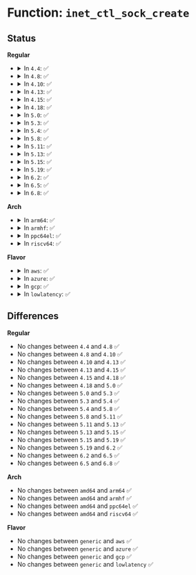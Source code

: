# Function: <code>inet_ctl_sock_create</code>

## Status
<b>Regular</b>
<ul>
<li>
<details>
<summary>In <code>4.4</code>: ✅</summary>

```c
int inet_ctl_sock_create(struct sock **sk, short unsigned int family, short unsigned int type, unsigned char protocol, struct net *net);
```

**Collision:** Unique Global

**Inline:** No

**Transformation:** False

**Instances:**

```
In net/ipv4/af_inet.c (ffffffff81793ac0)
Location: net/ipv4/af_inet.c:1428
Inline: False
Direct callers:
  - net/ipv4/icmp.c:icmp_sk_init
  - net/ipv4/igmp.c:igmp_net_init
  - net/ipv6/ndisc.c:ndisc_net_init
  - net/ipv6/icmp.c:icmpv6_sk_init
  - net/ipv6/mcast.c:igmp6_net_init
  - net/ipv6/mcast.c:igmp6_net_init
  - net/ipv6/tcp_ipv6.c:tcpv6_net_init
```
**Symbols:**

```
ffffffff81793ac0-ffffffff81793b3c: inet_ctl_sock_create (STB_GLOBAL)
```
</details>
</li>
<li>
<details>
<summary>In <code>4.8</code>: ✅</summary>

```c
int inet_ctl_sock_create(struct sock **sk, short unsigned int family, short unsigned int type, unsigned char protocol, struct net *net);
```

**Collision:** Unique Global

**Inline:** No

**Transformation:** False

**Instances:**

```
In net/ipv4/af_inet.c (ffffffff81801620)
Location: net/ipv4/af_inet.c:1492
Inline: False
Direct callers:
  - net/ipv4/icmp.c:icmp_sk_init
  - net/ipv4/igmp.c:igmp_net_init
  - net/ipv6/ndisc.c:ndisc_net_init
  - net/ipv6/icmp.c:icmpv6_sk_init
  - net/ipv6/mcast.c:igmp6_net_init
  - net/ipv6/mcast.c:igmp6_net_init
  - net/ipv6/tcp_ipv6.c:tcpv6_net_init
```
**Symbols:**

```
ffffffff81801620-ffffffff8180169c: inet_ctl_sock_create (STB_GLOBAL)
```
</details>
</li>
<li>
<details>
<summary>In <code>4.10</code>: ✅</summary>

```c
int inet_ctl_sock_create(struct sock **sk, short unsigned int family, short unsigned int type, unsigned char protocol, struct net *net);
```

**Collision:** Unique Global

**Inline:** No

**Transformation:** False

**Instances:**

```
In net/ipv4/af_inet.c (ffffffff81832430)
Location: net/ipv4/af_inet.c:1506
Inline: False
Direct callers:
  - net/ipv4/icmp.c:icmp_sk_init
  - net/ipv4/igmp.c:igmp_net_init
  - net/ipv6/ndisc.c:ndisc_net_init
  - net/ipv6/icmp.c:icmpv6_sk_init
  - net/ipv6/mcast.c:igmp6_net_init
  - net/ipv6/mcast.c:igmp6_net_init
  - net/ipv6/tcp_ipv6.c:tcpv6_net_init
```
**Symbols:**

```
ffffffff81832430-ffffffff818324ac: inet_ctl_sock_create (STB_GLOBAL)
```
</details>
</li>
<li>
<details>
<summary>In <code>4.13</code>: ✅</summary>

```c
int inet_ctl_sock_create(struct sock **sk, short unsigned int family, short unsigned int type, unsigned char protocol, struct net *net);
```

**Collision:** Unique Global

**Inline:** No

**Transformation:** False

**Instances:**

```
In net/ipv4/af_inet.c (ffffffff81853730)
Location: net/ipv4/af_inet.c:1527
Inline: False
Direct callers:
  - net/ipv4/igmp.c:igmp_net_init
  - net/ipv6/ndisc.c:ndisc_net_init
  - net/ipv6/mcast.c:igmp6_net_init
  - net/ipv6/mcast.c:igmp6_net_init
  - net/ipv6/tcp_ipv6.c:tcpv6_net_init
```
**Symbols:**

```
ffffffff81853730-ffffffff818537b0: inet_ctl_sock_create (STB_GLOBAL)
```
</details>
</li>
<li>
<details>
<summary>In <code>4.15</code>: ✅</summary>

```c
int inet_ctl_sock_create(struct sock **sk, short unsigned int family, short unsigned int type, unsigned char protocol, struct net *net);
```

**Collision:** Unique Global

**Inline:** No

**Transformation:** False

**Instances:**

```
In net/ipv4/af_inet.c (ffffffff818d35a0)
Location: net/ipv4/af_inet.c:1531
Inline: False
Direct callers:
  - net/ipv6/ndisc.c:ndisc_net_init
  - net/ipv6/mcast.c:igmp6_net_init
  - net/ipv6/mcast.c:igmp6_net_init
  - net/ipv6/tcp_ipv6.c:tcpv6_net_init
```
**Symbols:**

```
ffffffff818d35a0-ffffffff818d3626: inet_ctl_sock_create (STB_GLOBAL)
```
</details>
</li>
<li>
<details>
<summary>In <code>4.18</code>: ✅</summary>

```c
int inet_ctl_sock_create(struct sock **sk, short unsigned int family, short unsigned int type, unsigned char protocol, struct net *net);
```

**Collision:** Unique Global

**Inline:** No

**Transformation:** False

**Instances:**

```
In net/ipv4/af_inet.c (ffffffff81929a70)
Location: net/ipv4/af_inet.c:1600
Inline: False
Direct callers:
  - net/ipv4/igmp.c:igmp_net_init
  - net/ipv6/ndisc.c:ndisc_net_init
  - net/ipv6/mcast.c:igmp6_net_init
  - net/ipv6/mcast.c:igmp6_net_init
  - net/ipv6/tcp_ipv6.c:tcpv6_net_init
```
**Symbols:**

```
ffffffff81929a70-ffffffff81929af2: inet_ctl_sock_create (STB_GLOBAL)
```
</details>
</li>
<li>
<details>
<summary>In <code>5.0</code>: ✅</summary>

```c
int inet_ctl_sock_create(struct sock **sk, short unsigned int family, short unsigned int type, unsigned char protocol, struct net *net);
```

**Collision:** Unique Global

**Inline:** No

**Transformation:** False

**Instances:**

```
In net/ipv4/af_inet.c (ffffffff81959060)
Location: net/ipv4/af_inet.c:1609
Inline: False
Direct callers:
  - net/ipv4/igmp.c:igmp_net_init
  - net/ipv6/ndisc.c:ndisc_net_init
  - net/ipv6/mcast.c:igmp6_net_init
  - net/ipv6/mcast.c:igmp6_net_init
  - net/ipv6/tcp_ipv6.c:tcpv6_net_init
```
**Symbols:**

```
ffffffff81959060-ffffffff819590e2: inet_ctl_sock_create (STB_GLOBAL)
```
</details>
</li>
<li>
<details>
<summary>In <code>5.3</code>: ✅</summary>

```c
int inet_ctl_sock_create(struct sock **sk, short unsigned int family, short unsigned int type, unsigned char protocol, struct net *net);
```

**Collision:** Unique Global

**Inline:** No

**Transformation:** False

**Instances:**

```
In net/ipv4/af_inet.c (ffffffff819bdb30)
Location: net/ipv4/af_inet.c:1624
Inline: False
Direct callers:
  - net/ipv4/tcp_ipv4.c:tcp_sk_init
  - net/ipv4/icmp.c:icmp_sk_init
  - net/ipv4/igmp.c:igmp_net_init
  - net/ipv6/ndisc.c:ndisc_net_init
  - net/ipv6/mcast.c:igmp6_net_init
  - net/ipv6/mcast.c:igmp6_net_init
  - net/ipv6/tcp_ipv6.c:tcpv6_net_init
```
**Symbols:**

```
ffffffff819bdb30-ffffffff819bdbb6: inet_ctl_sock_create (STB_GLOBAL)
```
</details>
</li>
<li>
<details>
<summary>In <code>5.4</code>: ✅</summary>

```c
int inet_ctl_sock_create(struct sock **sk, short unsigned int family, short unsigned int type, unsigned char protocol, struct net *net);
```

**Collision:** Unique Global

**Inline:** No

**Transformation:** False

**Instances:**

```
In net/ipv4/af_inet.c (ffffffff819f4740)
Location: net/ipv4/af_inet.c:1624
Inline: False
Direct callers:
  - net/ipv4/tcp_ipv4.c:tcp_sk_init
  - net/ipv4/icmp.c:icmp_sk_init
  - net/ipv4/igmp.c:igmp_net_init
  - net/ipv6/ndisc.c:ndisc_net_init
  - net/ipv6/mcast.c:igmp6_net_init
  - net/ipv6/mcast.c:igmp6_net_init
  - net/ipv6/tcp_ipv6.c:tcpv6_net_init
```
**Symbols:**

```
ffffffff819f4740-ffffffff819f47c6: inet_ctl_sock_create (STB_GLOBAL)
```
</details>
</li>
<li>
<details>
<summary>In <code>5.8</code>: ✅</summary>

```c
int inet_ctl_sock_create(struct sock **sk, short unsigned int family, short unsigned int type, unsigned char protocol, struct net *net);
```

**Collision:** Unique Global

**Inline:** No

**Transformation:** False

**Instances:**

```
In net/ipv4/af_inet.c (ffffffff81ae2450)
Location: net/ipv4/af_inet.c:1656
Inline: False
Direct callers:
  - net/ipv4/igmp.c:igmp_net_init
  - net/ipv6/ndisc.c:ndisc_net_init
  - net/ipv6/mcast.c:igmp6_net_init
  - net/ipv6/mcast.c:igmp6_net_init
  - net/ipv6/tcp_ipv6.c:tcpv6_net_init
```
**Symbols:**

```
ffffffff81ae2450-ffffffff81ae24d6: inet_ctl_sock_create (STB_GLOBAL)
```
</details>
</li>
<li>
<details>
<summary>In <code>5.11</code>: ✅</summary>

```c
int inet_ctl_sock_create(struct sock **sk, short unsigned int family, short unsigned int type, unsigned char protocol, struct net *net);
```

**Collision:** Unique Global

**Inline:** No

**Transformation:** False

**Instances:**

```
In net/ipv4/af_inet.c (ffffffff81aef2f0)
Location: net/ipv4/af_inet.c:1648
Inline: False
Direct callers:
  - net/ipv4/igmp.c:igmp_net_init
  - net/ipv6/ndisc.c:ndisc_net_init
  - net/ipv6/mcast.c:igmp6_net_init
  - net/ipv6/mcast.c:igmp6_net_init
  - net/ipv6/tcp_ipv6.c:tcpv6_net_init
```
**Symbols:**

```
ffffffff81aef2f0-ffffffff81aef376: inet_ctl_sock_create (STB_GLOBAL)
```
</details>
</li>
<li>
<details>
<summary>In <code>5.13</code>: ✅</summary>

```c
int inet_ctl_sock_create(struct sock **sk, short unsigned int family, short unsigned int type, unsigned char protocol, struct net *net);
```

**Collision:** Unique Global

**Inline:** No

**Transformation:** False

**Instances:**

```
In net/ipv4/af_inet.c (ffffffff81adaa40)
Location: net/ipv4/af_inet.c:1649
Inline: False
Direct callers:
  - net/ipv4/igmp.c:igmp_net_init
  - net/ipv6/ndisc.c:ndisc_net_init
  - net/ipv6/mcast.c:igmp6_net_init
  - net/ipv6/mcast.c:igmp6_net_init
  - net/ipv6/tcp_ipv6.c:tcpv6_net_init
```
**Symbols:**

```
ffffffff81adaa40-ffffffff81adaac6: inet_ctl_sock_create (STB_GLOBAL)
```
</details>
</li>
<li>
<details>
<summary>In <code>5.15</code>: ✅</summary>

```c
int inet_ctl_sock_create(struct sock **sk, short unsigned int family, short unsigned int type, unsigned char protocol, struct net *net);
```

**Collision:** Unique Global

**Inline:** No

**Transformation:** False

**Instances:**

```
In net/ipv4/af_inet.c (ffffffff81b99c80)
Location: net/ipv4/af_inet.c:1654
Inline: False
Direct callers:
  - net/ipv4/igmp.c:igmp_net_init
  - net/ipv6/ndisc.c:ndisc_net_init
  - net/ipv6/mcast.c:igmp6_net_init
  - net/ipv6/mcast.c:igmp6_net_init
  - net/ipv6/tcp_ipv6.c:tcpv6_net_init
```
**Symbols:**

```
ffffffff81b99c80-ffffffff81b99d06: inet_ctl_sock_create (STB_GLOBAL)
```
</details>
</li>
<li>
<details>
<summary>In <code>5.19</code>: ✅</summary>

```c
int inet_ctl_sock_create(struct sock **sk, short unsigned int family, short unsigned int type, unsigned char protocol, struct net *net);
```

**Collision:** Unique Global

**Inline:** No

**Transformation:** False

**Instances:**

```
In net/ipv4/af_inet.c (ffffffff81d2bc50)
Location: net/ipv4/af_inet.c:1642
Inline: False
Direct callers:
  - net/ipv4/tcp_ipv4.c:tcp_v4_init
  - net/ipv4/icmp.c:icmp_init
  - net/ipv4/igmp.c:igmp_net_init
  - net/ipv6/ndisc.c:ndisc_net_init
  - net/ipv6/icmp.c:icmpv6_init
  - net/ipv6/mcast.c:igmp6_net_init
  - net/ipv6/mcast.c:igmp6_net_init
  - net/ipv6/tcp_ipv6.c:tcpv6_net_init
```
**Symbols:**

```
ffffffff81d2bc50-ffffffff81d2bced: inet_ctl_sock_create (STB_GLOBAL)
```
</details>
</li>
<li>
<details>
<summary>In <code>6.2</code>: ✅</summary>

```c
int inet_ctl_sock_create(struct sock **sk, short unsigned int family, short unsigned int type, unsigned char protocol, struct net *net);
```

**Collision:** Unique Global

**Inline:** No

**Transformation:** False

**Instances:**

```
In net/ipv4/af_inet.c (ffffffff81ef3880)
Location: net/ipv4/af_inet.c:1659
Inline: False
Direct callers:
  - net/ipv4/tcp_ipv4.c:tcp_v4_init
  - net/ipv4/icmp.c:icmp_init
  - net/ipv4/igmp.c:igmp_net_init
  - net/ipv6/ndisc.c:ndisc_net_init
  - net/ipv6/icmp.c:icmpv6_init
  - net/ipv6/mcast.c:igmp6_net_init
  - net/ipv6/mcast.c:igmp6_net_init
  - net/ipv6/tcp_ipv6.c:tcpv6_net_init
```
**Symbols:**

```
ffffffff81ef3880-ffffffff81ef3928: inet_ctl_sock_create (STB_GLOBAL)
```
</details>
</li>
<li>
<details>
<summary>In <code>6.5</code>: ✅</summary>

```c
int inet_ctl_sock_create(struct sock **sk, short unsigned int family, short unsigned int type, unsigned char protocol, struct net *net);
```

**Collision:** Unique Global

**Inline:** No

**Transformation:** False

**Instances:**

```
In net/ipv4/af_inet.c (ffffffff81f53330)
Location: net/ipv4/af_inet.c:1659
Inline: False
Direct callers:
  - net/ipv4/tcp_ipv4.c:tcp_v4_init
  - net/ipv4/icmp.c:icmp_init
  - net/ipv4/igmp.c:igmp_net_init
  - net/ipv6/ndisc.c:ndisc_net_init
  - net/ipv6/icmp.c:icmpv6_init
  - net/ipv6/mcast.c:igmp6_net_init
  - net/ipv6/mcast.c:igmp6_net_init
  - net/ipv6/tcp_ipv6.c:tcpv6_net_init
```
**Symbols:**

```
ffffffff81f53330-ffffffff81f533d8: inet_ctl_sock_create (STB_GLOBAL)
```
</details>
</li>
<li>
<details>
<summary>In <code>6.8</code>: ✅</summary>

```c
int inet_ctl_sock_create(struct sock **sk, short unsigned int family, short unsigned int type, unsigned char protocol, struct net *net);
```

**Collision:** Unique Global

**Inline:** No

**Transformation:** False

**Instances:**

```
In net/ipv4/af_inet.c (ffffffff820196e0)
Location: net/ipv4/af_inet.c:1682
Inline: False
Direct callers:
  - net/ipv4/tcp_ipv4.c:tcp_v4_init
  - net/ipv4/icmp.c:icmp_init
  - net/ipv4/igmp.c:igmp_net_init
  - net/ipv6/ndisc.c:ndisc_net_init
  - net/ipv6/icmp.c:icmpv6_init
  - net/ipv6/mcast.c:igmp6_net_init
  - net/ipv6/mcast.c:igmp6_net_init
  - net/ipv6/tcp_ipv6.c:tcpv6_net_init
```
**Symbols:**

```
ffffffff820196e0-ffffffff82019788: inet_ctl_sock_create (STB_GLOBAL)
```
</details>
</li>
</ul>
<b>Arch</b>
<ul>
<li>
<details>
<summary>In <code>arm64</code>: ✅</summary>

```c
int inet_ctl_sock_create(struct sock **sk, short unsigned int family, short unsigned int type, unsigned char protocol, struct net *net);
```

**Collision:** Unique Global

**Inline:** No

**Transformation:** False

**Instances:**

```
In net/ipv4/af_inet.c (ffff800010caa5f0)
Location: net/ipv4/af_inet.c:1624
Inline: False
Direct callers:
  - net/ipv4/tcp_ipv4.c:tcp_sk_init
  - net/ipv4/igmp.c:igmp_net_init
  - net/ipv6/ndisc.c:ndisc_net_init
  - net/ipv6/mcast.c:igmp6_net_init
  - net/ipv6/mcast.c:igmp6_net_init
  - net/ipv6/tcp_ipv6.c:tcpv6_net_init
```
**Symbols:**

```
ffff800010caa5f0-ffff800010caa6a4: inet_ctl_sock_create (STB_GLOBAL)
```
</details>
</li>
<li>
<details>
<summary>In <code>armhf</code>: ✅</summary>

```c
int inet_ctl_sock_create(struct sock **sk, short unsigned int family, short unsigned int type, unsigned char protocol, struct net *net);
```

**Collision:** Unique Global

**Inline:** No

**Transformation:** False

**Instances:**

```
In net/ipv4/af_inet.c (c0db6cf8)
Location: net/ipv4/af_inet.c:1624
Inline: False
Direct callers:
  - net/ipv4/tcp_ipv4.c:tcp_sk_init
  - net/ipv4/igmp.c:igmp_net_init
  - net/ipv6/ndisc.c:ndisc_net_init
  - net/ipv6/mcast.c:igmp6_net_init
  - net/ipv6/mcast.c:igmp6_net_init
  - net/ipv6/tcp_ipv6.c:tcpv6_net_init
```
**Symbols:**

```
c0db6cf8-c0db6d8c: inet_ctl_sock_create (STB_GLOBAL)
```
</details>
</li>
<li>
<details>
<summary>In <code>ppc64el</code>: ✅</summary>

```c
int inet_ctl_sock_create(struct sock **sk, short unsigned int family, short unsigned int type, unsigned char protocol, struct net *net);
```

**Collision:** Unique Global

**Inline:** No

**Transformation:** False

**Instances:**

```
In net/ipv4/af_inet.c (c000000000dc06f0)
Location: net/ipv4/af_inet.c:1624
Inline: False
Direct callers:
  - net/ipv4/tcp_ipv4.c:tcp_sk_init
  - net/ipv4/igmp.c:igmp_net_init
  - net/ipv6/ndisc.c:ndisc_net_init
  - net/ipv6/mcast.c:igmp6_net_init
  - net/ipv6/mcast.c:igmp6_net_init
  - net/ipv6/tcp_ipv6.c:tcpv6_net_init
```
**Symbols:**

```
c000000000dc06f0-c000000000dc07a8: inet_ctl_sock_create (STB_GLOBAL)
```
</details>
</li>
<li>
<details>
<summary>In <code>riscv64</code>: ✅</summary>

```c
int inet_ctl_sock_create(struct sock **sk, short unsigned int family, short unsigned int type, unsigned char protocol, struct net *net);
```

**Collision:** Unique Global

**Inline:** No

**Transformation:** False

**Instances:**

```
In net/ipv4/af_inet.c (ffffffe0008053ee)
Location: net/ipv4/af_inet.c:1624
Inline: False
Direct callers:
  - net/ipv4/tcp_ipv4.c:tcp_sk_init
  - net/ipv4/igmp.c:igmp_net_init
  - net/ipv6/ndisc.c:ndisc_net_init
  - net/ipv6/mcast.c:igmp6_net_init
  - net/ipv6/mcast.c:igmp6_net_init
  - net/ipv6/tcp_ipv6.c:tcpv6_net_init
```
**Symbols:**

```
ffffffe0008053ee-ffffffe00080545e: inet_ctl_sock_create (STB_GLOBAL)
```
</details>
</li>
</ul>
<b>Flavor</b>
<ul>
<li>
<details>
<summary>In <code>aws</code>: ✅</summary>

```c
int inet_ctl_sock_create(struct sock **sk, short unsigned int family, short unsigned int type, unsigned char protocol, struct net *net);
```

**Collision:** Unique Global

**Inline:** No

**Transformation:** False

**Instances:**

```
In net/ipv4/af_inet.c (ffffffff819944e0)
Location: net/ipv4/af_inet.c:1624
Inline: False
Direct callers:
  - net/ipv4/tcp_ipv4.c:tcp_sk_init
  - net/ipv4/icmp.c:icmp_sk_init
  - net/ipv4/igmp.c:igmp_net_init
  - net/ipv6/ndisc.c:ndisc_net_init
  - net/ipv6/mcast.c:igmp6_net_init
  - net/ipv6/mcast.c:igmp6_net_init
  - net/ipv6/tcp_ipv6.c:tcpv6_net_init
```
**Symbols:**

```
ffffffff819944e0-ffffffff81994566: inet_ctl_sock_create (STB_GLOBAL)
```
</details>
</li>
<li>
<details>
<summary>In <code>azure</code>: ✅</summary>

```c
int inet_ctl_sock_create(struct sock **sk, short unsigned int family, short unsigned int type, unsigned char protocol, struct net *net);
```

**Collision:** Unique Global

**Inline:** No

**Transformation:** False

**Instances:**

```
In net/ipv4/af_inet.c (ffffffff8194dfa0)
Location: net/ipv4/af_inet.c:1624
Inline: False
Direct callers:
  - net/ipv4/tcp_ipv4.c:tcp_sk_init
  - net/ipv4/icmp.c:icmp_sk_init
  - net/ipv4/igmp.c:igmp_net_init
  - net/ipv6/ndisc.c:ndisc_net_init
  - net/ipv6/mcast.c:igmp6_net_init
  - net/ipv6/mcast.c:igmp6_net_init
  - net/ipv6/tcp_ipv6.c:tcpv6_net_init
```
**Symbols:**

```
ffffffff8194dfa0-ffffffff8194e026: inet_ctl_sock_create (STB_GLOBAL)
```
</details>
</li>
<li>
<details>
<summary>In <code>gcp</code>: ✅</summary>

```c
int inet_ctl_sock_create(struct sock **sk, short unsigned int family, short unsigned int type, unsigned char protocol, struct net *net);
```

**Collision:** Unique Global

**Inline:** No

**Transformation:** False

**Instances:**

```
In net/ipv4/af_inet.c (ffffffff819fed80)
Location: net/ipv4/af_inet.c:1624
Inline: False
Direct callers:
  - net/ipv4/tcp_ipv4.c:tcp_sk_init
  - net/ipv4/icmp.c:icmp_sk_init
  - net/ipv4/igmp.c:igmp_net_init
  - net/ipv6/ndisc.c:ndisc_net_init
  - net/ipv6/mcast.c:igmp6_net_init
  - net/ipv6/mcast.c:igmp6_net_init
  - net/ipv6/tcp_ipv6.c:tcpv6_net_init
```
**Symbols:**

```
ffffffff819fed80-ffffffff819fee06: inet_ctl_sock_create (STB_GLOBAL)
```
</details>
</li>
<li>
<details>
<summary>In <code>lowlatency</code>: ✅</summary>

```c
int inet_ctl_sock_create(struct sock **sk, short unsigned int family, short unsigned int type, unsigned char protocol, struct net *net);
```

**Collision:** Unique Global

**Inline:** No

**Transformation:** False

**Instances:**

```
In net/ipv4/af_inet.c (ffffffff81a08e50)
Location: net/ipv4/af_inet.c:1624
Inline: False
Direct callers:
  - net/ipv4/tcp_ipv4.c:tcp_sk_init
  - net/ipv4/icmp.c:icmp_sk_init
  - net/ipv4/igmp.c:igmp_net_init
  - net/ipv6/ndisc.c:ndisc_net_init
  - net/ipv6/mcast.c:igmp6_net_init
  - net/ipv6/mcast.c:igmp6_net_init
  - net/ipv6/tcp_ipv6.c:tcpv6_net_init
```
**Symbols:**

```
ffffffff81a08e50-ffffffff81a08ed6: inet_ctl_sock_create (STB_GLOBAL)
```
</details>
</li>
</ul>

## Differences
<b>Regular</b>
<ul>
<li>
No changes between <code>4.4</code> and <code>4.8</code> ✅
</li>
<li>
No changes between <code>4.8</code> and <code>4.10</code> ✅
</li>
<li>
No changes between <code>4.10</code> and <code>4.13</code> ✅
</li>
<li>
No changes between <code>4.13</code> and <code>4.15</code> ✅
</li>
<li>
No changes between <code>4.15</code> and <code>4.18</code> ✅
</li>
<li>
No changes between <code>4.18</code> and <code>5.0</code> ✅
</li>
<li>
No changes between <code>5.0</code> and <code>5.3</code> ✅
</li>
<li>
No changes between <code>5.3</code> and <code>5.4</code> ✅
</li>
<li>
No changes between <code>5.4</code> and <code>5.8</code> ✅
</li>
<li>
No changes between <code>5.8</code> and <code>5.11</code> ✅
</li>
<li>
No changes between <code>5.11</code> and <code>5.13</code> ✅
</li>
<li>
No changes between <code>5.13</code> and <code>5.15</code> ✅
</li>
<li>
No changes between <code>5.15</code> and <code>5.19</code> ✅
</li>
<li>
No changes between <code>5.19</code> and <code>6.2</code> ✅
</li>
<li>
No changes between <code>6.2</code> and <code>6.5</code> ✅
</li>
<li>
No changes between <code>6.5</code> and <code>6.8</code> ✅
</li>
</ul>
<b>Arch</b>
<ul>
<li>
No changes between <code>amd64</code> and <code>arm64</code> ✅
</li>
<li>
No changes between <code>amd64</code> and <code>armhf</code> ✅
</li>
<li>
No changes between <code>amd64</code> and <code>ppc64el</code> ✅
</li>
<li>
No changes between <code>amd64</code> and <code>riscv64</code> ✅
</li>
</ul>
<b>Flavor</b>
<ul>
<li>
No changes between <code>generic</code> and <code>aws</code> ✅
</li>
<li>
No changes between <code>generic</code> and <code>azure</code> ✅
</li>
<li>
No changes between <code>generic</code> and <code>gcp</code> ✅
</li>
<li>
No changes between <code>generic</code> and <code>lowlatency</code> ✅
</li>
</ul>
